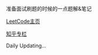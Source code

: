 准备面试刷题的时候的一点题解&笔记

[LeetCode主页](https://leetcode.cn/u/lxc656-z/)

[知乎专栏](https://www.zhihu.com/column/c_1471178479865262080)

Daily Updating...